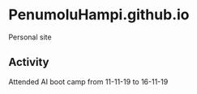 # PenumoluHampi.github.io
Personal site
## Activity
Attended AI boot camp from 11-11-19 to 16-11-19
